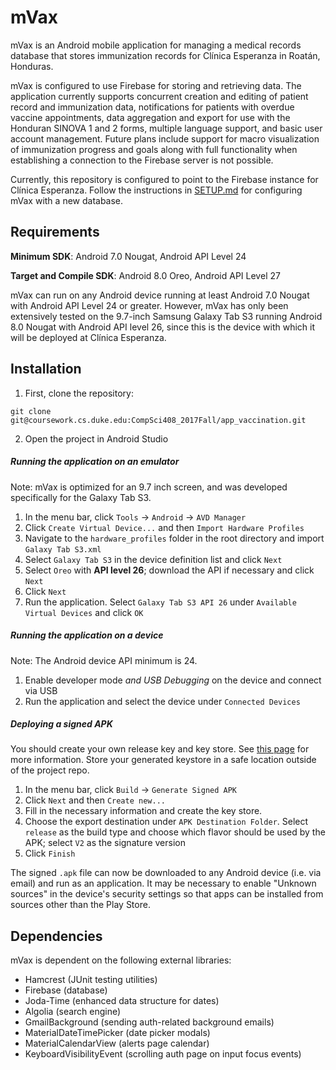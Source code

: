 # mVax

mVax is an Android mobile application for managing a medical records database that stores immunization records for Clínica Esperanza in Roatán, Honduras.

mVax is configured to use Firebase for storing and retrieving data. The application currently supports concurrent creation and editing of patient record and immunization data, notifications for patients with overdue vaccine appointments, data aggregation and export for use with the Honduran SINOVA 1 and 2 forms, multiple language support, and basic user account management. Future plans include support for macro visualization of immunization progress and goals along with full functionality when establishing a connection to the Firebase server is not possible.

Currently, this repository is configured to point to the Firebase instance for Clínica Esperanza. Follow the instructions in [SETUP.md](SETUP.md) for configuring mVax with a new database.

## Requirements

**Minimum SDK**: Android 7.0 Nougat, Android API Level 24

**Target and Compile SDK**: Android 8.0 Oreo, Android API Level 27

mVax can run on any Android device running at least Android 7.0 Nougat with Android API Level 24 or greater. However, mVax has only been extensively tested on the 9.7-inch Samsung Galaxy Tab S3 running Android 8.0 Nougat with Android API level 26, since this is the device with which it will be deployed at Clínica Esperanza.

## Installation

1. First, clone the repository:

`git clone git@coursework.cs.duke.edu:CompSci408_2017Fall/app_vaccination.git`

2. Open the project in Android Studio

##### Running the application on an emulator 

Note: mVax is optimized for an 9.7 inch screen, and was developed specifically for the Galaxy Tab S3.

1. In the menu bar, click `Tools` &rarr; `Android` &rarr; `AVD Manager`
2. Click `Create Virtual Device...` and then `Import Hardware Profiles`
3. Navigate to the `hardware_profiles` folder in the root directory and import `Galaxy Tab S3.xml`
4. Select `Galaxy Tab S3` in the device definition list and click `Next`
5. Select `Oreo` with **API level 26**; download the API if necessary and click `Next`
6. Click `Next`
7. Run the application. Select `Galaxy Tab S3 API 26` under `Available Virtual Devices` and click `OK`

##### Running the application on a device

Note: The Android device API minimum is 24.

1. Enable developer mode *and USB Debugging* on the device and connect via USB
2. Run the application and select the device under `Connected Devices`

##### Deploying a signed APK

You should create your own release key and key store. See [this page](https://developer.android.com/studio/publish/app-signing.html) for more information. Store your generated keystore in a safe location outside of the project repo.

1. In the menu bar, click `Build` &rarr; `Generate Signed APK`
2. Click `Next` and then `Create new...`
3. Fill in the necessary information and create the key store.
4. Choose the export destination under `APK Destination Folder`. Select `release` as the build type and choose which flavor should be used by the APK; select `V2` as the signature version
5. Click `Finish`

The signed `.apk` file can now be downloaded to any Android device (i.e. via email) and run as an application. It may be necessary to enable "Unknown sources" in the device's security settings so that apps can be installed from sources other than the Play Store.

## Dependencies

mVax is dependent on the following external libraries:

* Hamcrest (JUnit testing utilities)
* Firebase (database)
* Joda-Time (enhanced data structure for dates)
* Algolia (search engine)
* GmailBackground (sending auth-related background emails)
* MaterialDateTimePicker (date picker modals)
* MaterialCalendarView (alerts page calendar)
* KeyboardVisibilityEvent (scrolling auth page on input focus events)